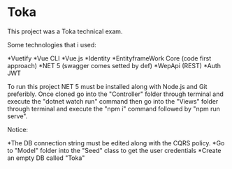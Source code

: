 # Toka
This project was a Toka technical exam.

 Some technologies that i used:

*Vuetify
*Vue CLI
*Vue.js
*Identity
*EntityframeWork Core (code first approach)
*NET 5 (swagger comes setted by def)
*WepApi (REST)
*Auth JWT


To run this project NET 5 must be installed along with Node.js and Git preferibly.
Once cloned go into the "Controller" folder through terminal and execute the "dotnet watch run"  command then go into the "Views" folder through terminal and execute
the "npm i" command followed by "npm run serve".

Notice:

*The DB connection string must be edited along with the CQRS policy.
*Go to "Model" folder into the "Seed" class to get the user credentials
*Create an empty DB called "Toka" 



